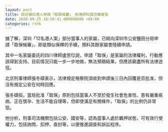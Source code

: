 ```yaml
---
layout: post
title: 部分被扣港人申請「取保候審」　有律師料成功機會低
date: 2020-09-25 18:56:41.000000000 +08:00
categories: rthk
---
```


據了解，深圳「12名港人案」部分當事人的家屬，已經向深圳市公安鹽田分局申請「取保候審」，即是類似保釋的手續，預料其餘家屬會陸續申請。

其中一名家屬委託的四川律師盧思位説，申請「取保」是家屬的法律權利，行動應該得到支持。目前情況只能一步一步地做，無法預期結果，但應該窮盡所有法律途徑。

北京刑事律師張冬碩表示，法律規定檢察院須收到申請後三日內回覆是否批准，但沒有規定公安在何時回應。

張冬碩指，當局批准「取保」原則包括當事人不至於發生社會危害性、患有嚴重疾病、正在懷孕、生活不能自理等，但即使滿足有關條件，「取保」的比例仍非常低。

他分析，刑事司法機關包括公安、國安等，認為當事人處於羈押狀態，可有效行使權力，包括詢問、扣押、查封等，以便推進調查和訴訟程序。
